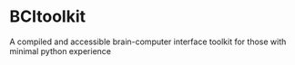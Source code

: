 # BCItoolkit
A compiled and accessible brain-computer interface toolkit for those with minimal python experience
